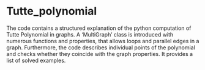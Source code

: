 # Tutte_polynomial
The code contains a structured explanation of the python computation of Tutte Polynomial in graphs. 
A ‘MultiGraph’ class is introduced with numerous functions and properties, that allows loops and 
parallel edges in a graph. Furthermore, the code describes individual points of the polynomial 
and checks whether they coincide with the graph properties. It provides a list of solved examples.
